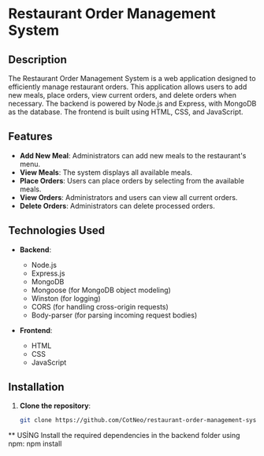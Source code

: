# Restaurant Order Management System

## Description

The Restaurant Order Management System is a web application designed to efficiently manage restaurant orders. This application allows users to add new meals, place orders, view current orders, and delete orders when necessary. The backend is powered by Node.js and Express, with MongoDB as the database. The frontend is built using HTML, CSS, and JavaScript.

## Features

- **Add New Meal**: Administrators can add new meals to the restaurant's menu.
- **View Meals**: The system displays all available meals.
- **Place Orders**: Users can place orders by selecting from the available meals.
- **View Orders**: Administrators and users can view all current orders.
- **Delete Orders**: Administrators can delete processed orders.

## Technologies Used

- **Backend**:
  - Node.js
  - Express.js
  - MongoDB
  - Mongoose (for MongoDB object modeling)
  - Winston (for logging)
  - CORS (for handling cross-origin requests)
  - Body-parser (for parsing incoming request bodies)

- **Frontend**:
  - HTML
  - CSS
  - JavaScript

## Installation

1. **Clone the repository**:
   ```bash
   git clone https://github.com/CotNeo/restaurant-order-management-system.git
** USİNG
Install the required dependencies in the backend folder using npm:
npm install
